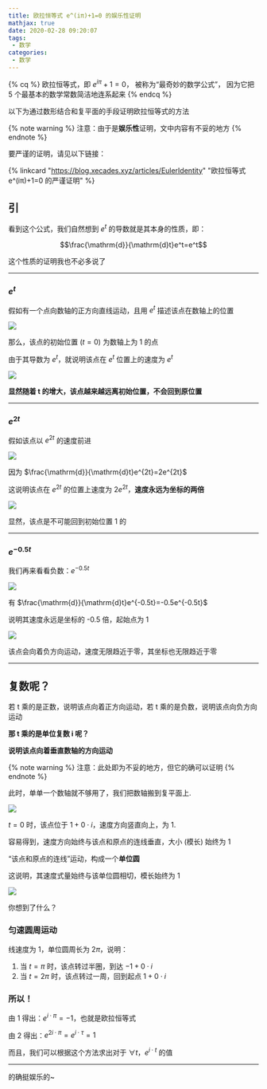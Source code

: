 ```yaml
---
title: 欧拉恒等式 e^(iπ)+1=0 的娱乐性证明
mathjax: true
date: 2020-02-28 09:20:07
tags:
 - 数学
categories:
 - 数学
---
```


<!-- placeholder -->

{% cq %} 欧拉恒等式，即 $e^{i\pi}+1=0$，
被称为“最奇妙的数学公式”，
因为它把 5 个最基本的数学常数简洁地连系起来 {% endcq %}

以下为通过数形结合和复平面的手段证明欧拉恒等式的方法

{% note warning %}
注意：由于是**娱乐性**证明，文中内容有不妥的地方
{% endnote %}

要严谨的证明，请见以下链接：

{% linkcard "https://blog.xecades.xyz/articles/EulerIdentity" "欧拉恒等式 e^(iπ)+1=0 的严谨证明" %}

<!-- more -->

## 引

看到这个公式，我们自然想到 $e^t$ 的导数就是其本身的性质，即：

$$\frac{\mathrm{d}}{\mathrm{d}t}e^t=e^t$$

这个性质的证明我也不必多说了

---

### $e^t$

假如有一个点向数轴的正方向直线运动，且用 $e^t$ 描述该点在数轴上的位置

![](https://cdn.xecades.xyz/image/EulerIdentity-pic1.png)

那么，该点的初始位置 ($t=0$) 为数轴上为 1 的点

由于其导数为 $e^t$，就说明该点在 $e^t$ 位置上的速度为 $e^t$

![](https://cdn.xecades.xyz/image/EulerIdentity-pic2.gif)

**显然随着 t 的增大，该点越来越远离初始位置，不会回到原位置**

---

### $e^{2t}$

假如该点以 $e^{2t}$ 的速度前进

![](https://cdn.xecades.xyz/image/EulerIdentity-pic3.png)

因为 $\frac{\mathrm{d}}{\mathrm{d}t}e^{2t}=2e^{2t}$

这说明该点在 $e^{2t}$ 的位置上速度为 $2e^{2t}$，**速度永远为坐标的两倍**

![](https://cdn.xecades.xyz/image/EulerIdentity-pic4.gif)

显然，该点是不可能回到初始位置 1 的

---

### $e^{-0.5t}$

我们再来看看负数：$e^{-0.5t}$

![](https://cdn.xecades.xyz/image/EulerIdentity-pic5.png)

有 $\frac{\mathrm{d}}{\mathrm{d}t}e^{-0.5t}=-0.5e^{-0.5t}$

说明其速度永远是坐标的 -0.5 倍，起始点为 1

![](https://cdn.xecades.xyz/image/EulerIdentity-pic6.gif)

该点会向着负方向运动，速度无限趋近于零，其坐标也无限趋近于零

---

## 复数呢？

若 t 乘的是正数，说明该点向着正方向运动，若 t 乘的是负数，说明该点向负方向运动

**那 t 乘的是单位复数 i 呢？**

**说明该点向着垂直数轴的方向运动**

{% note warning %}
注意：此处即为不妥的地方，但它的确可以证明
{% endnote %}

此时，单单一个数轴就不够用了，我们把数轴搬到复平面上. 

![](https://cdn.xecades.xyz/image/EulerIdentity-pic7.png)

$t=0$ 时，该点位于 $1+0\cdot i$，速度方向竖直向上，为 1. 

容易得到，速度方向始终与该点和原点的连线垂直，大小 (模长) 始终为 1

“该点和原点的连线”运动，构成一个**单位圆**

这说明，其速度式量始终与该单位圆相切，模长始终为 1

![](https://cdn.xecades.xyz/image/EulerIdentity-pic8.gif)

你想到了什么？

### 匀速圆周运动

线速度为 1，单位圆周长为 $2\pi$，说明：

1. 当 $t=\pi$ 时，该点转过半圈，到达 $-1+0\cdot i$
2. 当 $t=2\pi$ 时，该点转过一周，回到起点 $1+0\cdot i$

### 所以！

由 1 得出：$e^{i\cdot\pi}=-1$，也就是欧拉恒等式

由 2 得出：$e^{2i\cdot\pi}=e^{i\cdot\tau}=1$

而且，我们可以根据这个方法求出对于 $\forall t$，$e^{i\cdot t}$ 的值

---

的确挺娱乐的~